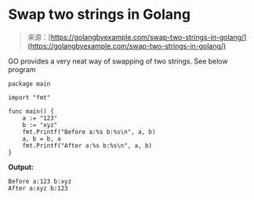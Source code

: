 <!--yml
category: 未分类
date: 2024-10-13 06:13:28
-->

# Swap two strings in Golang

> 来源：[https://golangbyexample.com/swap-two-strings-in-golang/](https://golangbyexample.com/swap-two-strings-in-golang/)

GO provides a very neat way of swapping of two strings. See below program

```
package main

import "fmt"

func main() {
    a := "123"
    b := "xyz"
    fmt.Printf("Before a:%s b:%s\n", a, b)
    a, b = b, a
    fmt.Printf("After a:%s b:%s\n", a, b)
}
```

**Output:**

```
Before a:123 b:xyz
After a:xyz b:123
```
